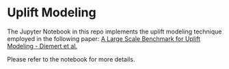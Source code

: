 # Uplift Modeling

The Jupyter Notebook in this repo implements the uplift modeling technique employed in the following paper:
[A Large Scale Benchmark for Uplift Modeling - Diemert et al.](https://s3.us-east-2.amazonaws.com/criteo-uplift-dataset/large-scale-benchmark.pdf)

Please refer to the notebook for more details.
